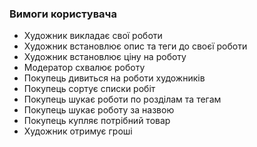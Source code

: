### Вимоги користувача
- Художник викладає свої роботи
- Художник встановлює опис та теги до своєї роботи
- Художник встановлює ціну на роботу
- Модератор схвалює роботу
- Покупець дивиться на роботи художників
- Покупець сортує списки робіт
- Покупець шукає роботи по розділам та тегам
- Покупець шукає роботу за назвою
- Покупець купляє потрібний товар
- Художник отримує гроші
